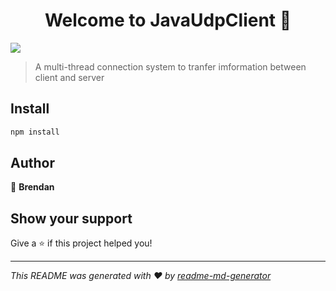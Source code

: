 <h1 align="center">Welcome to JavaUdpClient 👋</h1>
<p>
  <img src="https://img.shields.io/badge/version-0.1-blue.svg?cacheSeconds=2592000" />
</p>

> A multi-thread connection system to tranfer imformation between client and server

## Install

```sh
npm install
```

## Author

👤 **Brendan**


## Show your support

Give a ⭐️ if this project helped you!

***
_This README was generated with ❤️ by [readme-md-generator](https://github.com/kefranabg/readme-md-generator)_